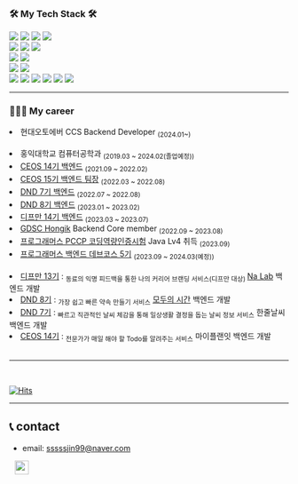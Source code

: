 ### 🛠 My Tech Stack 🛠

![](https://img.shields.io/badge/Java-00599C?style=flat-square&logo=Java&logoColor=white) ![](https://img.shields.io/badge/c++-00599C?style=flat&logo=c%2B%2B&logoColor=white) ![](https://img.shields.io/badge/c-A8B9CC?style=flat&logo=C&logoColor=white) ![](https://img.shields.io/badge/python-3776AB?style=flat&logo=python&logoColor=white)
</br>
![](https://img.shields.io/badge/Spring-6DB33F?style=flat&logo=Spring&logoColor=white) ![](https://img.shields.io/badge/SpringBoot-6DB33F?style=flat-square&logo=SpringBoot&logoColor=white) ![](https://img.shields.io/badge/Django-092E20?style=flat&logo=django&logoColor=white)
</br>
![](https://img.shields.io/badge/MySQL-4479A1?style=flat&logo=mysql&logoColor=white) ![](https://img.shields.io/badge/Amaozon_S3-569A31?style=flat&logo=amazons3&logoColor=white)
</br>
![](https://img.shields.io/badge/Amazon_AWS-232F3E?style=flat&logo=amazonaws&logoColor=white) ![](https://img.shields.io/badge/docker-2496ED?style=flat&logo=docker&logoColor=white)
</br>
![](https://img.shields.io/badge/git-F05032?style=flat&logo=git&logoColor=white) ![](https://img.shields.io/badge/github-181717?style=flat&logo=github&logoColor=white) ![](https://img.shields.io/badge/Jupyter-F37626?style=flat&logo=Jupyter&logoColor=white) ![](https://img.shields.io/badge/Notion-000000?style=flat&logo=notion&logoColor=white) ![](https://img.shields.io/badge/Slack-4A15AB?style=flat&logo=slack&logoColor=white) ![](https://img.shields.io/badge/Figma-F24E1E?style=flat&logo=Figma&logoColor=white)


---

### 👩🏻‍💻 My career


  <div align=left>

  <li>현대오토에버 CCS Backend Developer <sub>(2024.01~)</li>
  </br>
  <li>홍익대학교 컴퓨터공학과 <sub>(2019.03 ~ 2024.02(졸업예정))</sub></li>
  <li><a href="https://github.com/CEOS-Developers">CEOS 14기 백엔드</a> <sub>(2021.09 ~ 2022.02)</sub></li>
  <li><a href="https://github.com/CEOS-Developers">CEOS 15기 백엔드 팀장</a> <sub>(2022.03 ~ 2022.08)</sub></li>
  <li><a href="https://github.com/dnd-side-project">DND 7기 백엔드</a> <sub>(2022.07 ~ 2022.08)</sub></li>
  <li><a href="https://github.com/dnd-side-project">DND 8기 백엔드</a> <sub>(2023.01 ~ 2023.02)</sub></li>
  <li><a href="https://github.com/depromeet">디프만 14기 백엔드</a> <sub>(2023.03 ~ 2023.07)</sub></li>
  <li><a href="https://github.com/GDSC-Hongik">GDSC Hongik</a> Backend Core member <sub>(2022.09 ~ 2023.08)</sub></li>
  <li><a href="https://certi.programmers.co.kr/result/share/2465?utm_campaign=certi-issuance-share&utm_content=share&utm_medium=social&utm_source=community">프로그래머스 PCCP 코딩역량인증시험</a> Java Lv4 취득 <sub> (2023.09)</sub></li>
  <li><a href="https://github.com/prgrms-be-devcourse">프로그래머스 백엔드 데브코스 5기</a> <sub>(2023.09 ~ 2024.03(예정))</sub></li>
<br/>

<li><a href="https://github.com/depromeet/na-lab-server">디프만 13기</a> : <sub>동료의 익명 피드백을 통한 나의 커리어 브랜딩 서비스(디프만 대상) </sub><a href="https://www.nalab.me">Na Lab</a> 백엔드 개발</li>
<li><a href="https://github.com/dnd-side-project/dnd-8th-5-backend">DND 8기</a> : <sub>가장 쉽고 빠른 약속 만들기 서비스</sub> <a href="https://modutime.site">모두의 시간</a> 백엔드 개발</li>
<li><a href="https://github.com/dnd-side-project/dnd-7th-4-backend">DND 7기</a> : <sub>빠르고 직관적인 날씨 체감을 통해 일상생활 결정을 돕는 날씨 정보 서비스</sub> 한줄날씨 백엔드 개발</li>
<li><a href="https://github.com/MyPlanIt/MyPlanIt_Back">CEOS 14기</a> : <sub>전문가가 매일 해야 할 Todo를 알려주는 서비스</sub> 마이플랜잇 백엔드 개발</li>

</br>

---

</br>



[![Hits](https://hits.seeyoufarm.com/api/count/incr/badge.svg?url=https%3A%2F%2Fgithub.com%2Fssssujini99&count_bg=%23070707&title_bg=%23686166&icon=github.svg&icon_color=%23E7E7E7&title=hits&edge_flat=false)](https://hits.seeyoufarm.com)



---

## 📞 contact

* email: sssssjin99@naver.com
<a href="https://velog.io/@ssssujini99">
  <img src="http://img.shields.io/badge/-Velog-green?style=flat-square&logo=Vine"
  style ="height:25px; margin-left:10px; margin-right:10px; text-align: center;"/>
</a>

